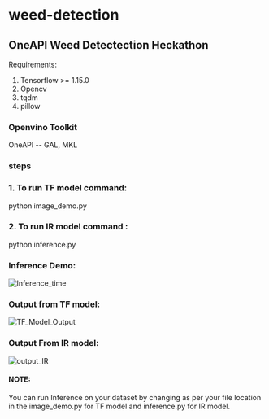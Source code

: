 # weed-detection
## OneAPI Weed Detectection Heckathon

Requirements:
1. Tensorflow >= 1.15.0
2. Opencv
3. tqdm
4. pillow

### Openvino Toolkit
OneAPI -- GAL, MKL

### steps
### 1. To run TF model command:
python image_demo.py

### 2. To run IR model command :
python inference.py

### Inference Demo:
![Inference_time](https://user-images.githubusercontent.com/43141616/221826012-7b864755-419a-4285-ac16-9187b6ce9980.png)</br>

### Output from TF model:
![TF_Model_Output](https://user-images.githubusercontent.com/43141616/221826427-952c840a-ace1-4539-8ad7-ff90bcfe9e73.png)</br>

### Output From IR model:
![output_IR](https://user-images.githubusercontent.com/43141616/221826624-45790b4c-5f95-47a9-b3c1-e4c515993344.jpg)

#### NOTE:
You can run Inference on your dataset by changing as per your file location in the image_demo.py for TF model and inference.py for IR model.
